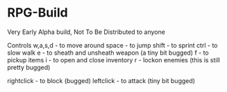 # RPG-Build
Very Early Alpha build, Not To Be Distributed to anyone

Controls
 w,a,s,d - to move around
 space - to jump
 shift - to sprint
 ctrl - to slow walk
 e - to sheath and unsheath weapon (a tiny bit bugged)
 f - to pickup items
 i - to open and close inventory
 r - lockon enemies (this is still pretty bugged)
 
 rightclick - to block (bugged)
 leftclick - to attack (tiny bit bugged)
 
 
